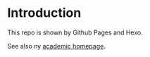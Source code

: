 # Introduction

This repo is shown by Github Pages and Hexo.

See also ny [academic homepage](https://gengxingri.github.io/homepage.html).